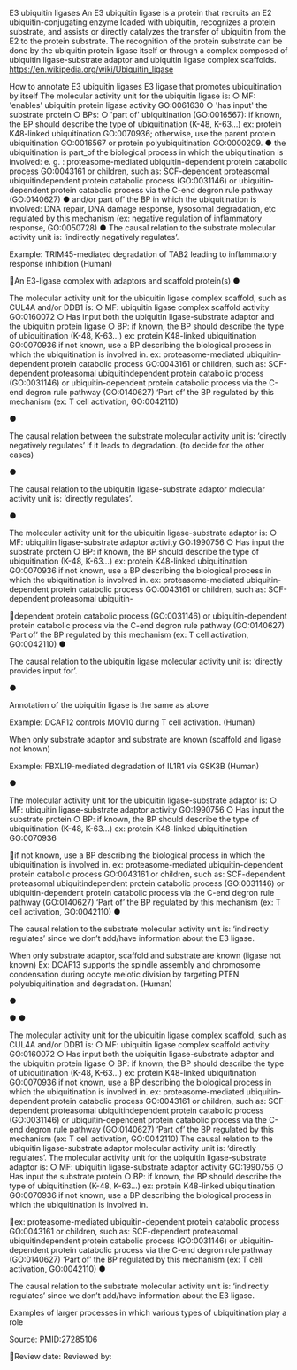 E3 ubiquitin ligases
An E3 ubiquitin ligase is a protein that recruits an E2 ubiquitin-conjugating enzyme loaded
with ubiquitin, recognizes a protein substrate, and assists or directly catalyzes the transfer of
ubiquitin from the E2 to the protein substrate.
The recognition of the protein substrate can be done by the ubiquitin protein ligase itself or
through a complex composed of ubiquitin ligase-substrate adaptor and ubiquitin ligase
complex scaffolds.
https://en.wikipedia.org/wiki/Ubiquitin_ligase

How to annotate E3 ubiquitin ligases
E3 ligase that promotes ubiquitination by itself
The molecular activity unit for the ubiquitin ligase is:
○ MF: 'enables' ubiquitin protein ligase activity GO:0061630
○ 'has input' the substrate protein
○ BPs:
○ 'part of' ubiquitination (GO:0016567): if known, the BP should describe the
type of ubiquitination (K-48, K-63…)
ex: protein K48-linked ubiquitination GO:0070936; otherwise, use the parent protein
ubiquitination GO:0016567 or protein polyubiquitination GO:0000209.
● the ubiquitination is part_of the biological process in which the ubiquitination
is involved:
e. g. : proteasome-mediated ubiquitin-dependent protein catabolic process
GO:0043161 or children, such as: SCF-dependent proteasomal ubiquitindependent protein catabolic process (GO:0031146) or ubiquitin-dependent
protein catabolic process via the C-end degron rule pathway (GO:0140627)
● and/or part of’ the BP in which the ubiquitination is involved: DNA repair, DNA
damage response, lysosomal degradation, etc
regulated by this mechanism (ex: negative regulation of inflammatory
response, GO:0050728)
● The causal relation to the substrate molecular activity unit is: ‘indirectly negatively
regulates’.

Example: TRIM45-mediated degradation of TAB2 leading to inflammatory response
inhibition (Human)

An E3-ligase complex with adaptors and scaffold protein(s)
●

The molecular activity unit for the ubiquitin ligase complex scaffold, such as CUL4A
and/or DDB1 is:
○ MF: ubiquitin ligase complex scaffold activity GO:0160072
○ Has input both the ubiquitin ligase-substrate adaptor and the ubiquitin protein
ligase
○ BP: if known, the BP should describe the type of ubiquitination (K-48, K-63…)
ex: protein K48-linked ubiquitination GO:0070936
if not known, use a BP describing the biological process in which the
ubiquitination is involved in.
ex: proteasome-mediated ubiquitin-dependent protein catabolic process
GO:0043161 or children, such as: SCF-dependent proteasomal ubiquitindependent protein catabolic process (GO:0031146) or ubiquitin-dependent
protein catabolic process via the C-end degron rule pathway (GO:0140627)
‘Part of’ the BP regulated by this mechanism (ex: T cell activation,
GO:0042110)

●

The causal relation between the substrate molecular activity unit is: ‘directly
negatively regulates’ if it leads to degradation. (to decide for the other cases)

●

The causal relation to the ubiquitin ligase-substrate adaptor molecular activity unit is:
‘directly regulates’.

●

The molecular activity unit for the ubiquitin ligase-substrate adaptor is:
○ MF: ubiquitin ligase-substrate adaptor activity GO:1990756
○ Has input the substrate protein
○ BP: if known, the BP should describe the type of ubiquitination (K-48, K-63…)
ex: protein K48-linked ubiquitination GO:0070936
if not known, use a BP describing the biological process in which the
ubiquitination is involved in.
ex: proteasome-mediated ubiquitin-dependent protein catabolic process
GO:0043161 or children, such as: SCF-dependent proteasomal ubiquitin-

dependent protein catabolic process (GO:0031146) or ubiquitin-dependent
protein catabolic process via the C-end degron rule pathway (GO:0140627)
‘Part of’ the BP regulated by this mechanism (ex: T cell activation,
GO:0042110)
●

The causal relation to the ubiquitin ligase molecular activity unit is: ‘directly provides
input for’.

●

Annotation of the ubiquitin ligase is the same as above

Example: DCAF12 controls MOV10 during T cell activation. (Human)

When only substrate adaptor and substrate are known (scaffold and ligase not
known)

Example: FBXL19-mediated degradation of IL1R1 via GSK3B (Human)

●

The molecular activity unit for the ubiquitin ligase-substrate adaptor is:
○ MF: ubiquitin ligase-substrate adaptor activity GO:1990756
○ Has input the substrate protein
○ BP: if known, the BP should describe the type of ubiquitination (K-48, K-63…)
ex: protein K48-linked ubiquitination GO:0070936

if not known, use a BP describing the biological process in which the
ubiquitination is involved in.
ex: proteasome-mediated ubiquitin-dependent protein catabolic process
GO:0043161 or children, such as: SCF-dependent proteasomal ubiquitindependent protein catabolic process (GO:0031146) or ubiquitin-dependent
protein catabolic process via the C-end degron rule pathway (GO:0140627)
‘Part of’ the BP regulated by this mechanism (ex: T cell activation,
GO:0042110)
●

The causal relation to the substrate molecular activity unit is: ‘indirectly regulates’
since we don’t add/have information about the E3 ligase.

When only substrate adaptor, scaffold and substrate are known (ligase not known)
Ex: DCAF13 supports the spindle assembly and chromosome condensation during oocyte
meiotic division by targeting PTEN polyubiquitination and degradation. (Human)

●

●
●

The molecular activity unit for the ubiquitin ligase complex scaffold, such as CUL4A
and/or DDB1 is:
○ MF: ubiquitin ligase complex scaffold activity GO:0160072
○ Has input both the ubiquitin ligase-substrate adaptor and the ubiquitin protein
ligase
○ BP: if known, the BP should describe the type of ubiquitination (K-48, K-63…)
ex: protein K48-linked ubiquitination GO:0070936
if not known, use a BP describing the biological process in which the
ubiquitination is involved in.
ex: proteasome-mediated ubiquitin-dependent protein catabolic process
GO:0043161 or children, such as: SCF-dependent proteasomal ubiquitindependent protein catabolic process (GO:0031146) or ubiquitin-dependent
protein catabolic process via the C-end degron rule pathway (GO:0140627)
‘Part of’ the BP regulated by this mechanism (ex: T cell activation,
GO:0042110)
The causal relation to the ubiquitin ligase-substrate adaptor molecular activity unit is:
‘directly regulates’.
The molecular activity unit for the ubiquitin ligase-substrate adaptor is:
○ MF: ubiquitin ligase-substrate adaptor activity GO:1990756
○ Has input the substrate protein
○ BP: if known, the BP should describe the type of ubiquitination (K-48, K-63…)
ex: protein K48-linked ubiquitination GO:0070936
if not known, use a BP describing the biological process in which the
ubiquitination is involved in.

ex: proteasome-mediated ubiquitin-dependent protein catabolic process
GO:0043161 or children, such as: SCF-dependent proteasomal ubiquitindependent protein catabolic process (GO:0031146) or ubiquitin-dependent
protein catabolic process via the C-end degron rule pathway (GO:0140627)
‘Part of’ the BP regulated by this mechanism (ex: T cell activation,
GO:0042110)
●

The causal relation to the substrate molecular activity unit is: ‘indirectly regulates’
since we don’t add/have information about the E3 ligase.

Examples of larger processes in which various types of
ubiquitination play a role

Source: PMID:27285106

Review date:
Reviewed by:

